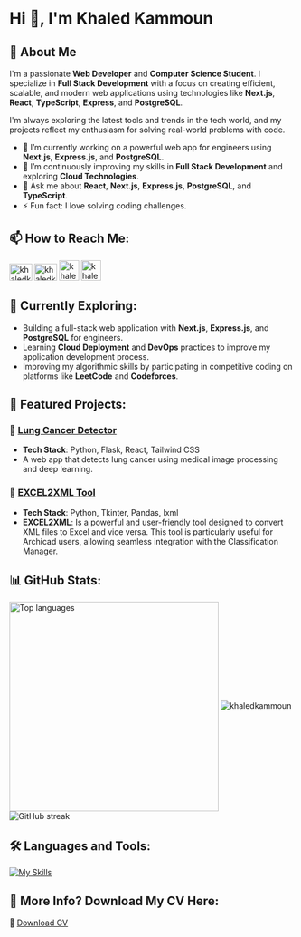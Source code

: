 # Hi 👋, I'm Khaled Kammoun

## 🚀 About Me

I'm a passionate **Web Developer** and **Computer Science Student**. I specialize in **Full Stack Development** with a focus on creating efficient, scalable, and modern web applications using technologies like **Next.js**, **React**, **TypeScript**, **Express**, and **PostgreSQL**.

I'm always exploring the latest tools and trends in the tech world, and my projects reflect my enthusiasm for solving real-world problems with code.

- 🔭 I’m currently working on a powerful web app for engineers using **Next.js**, **Express.js**, and **PostgreSQL**.
- 🌱 I’m continuously improving my skills in **Full Stack Development** and exploring **Cloud Technologies**.
- 💬 Ask me about **React**, **Next.js**, **Express.js**, **PostgreSQL**, and **TypeScript**.
- ⚡ Fun fact: I love solving coding challenges.

## 📫 How to Reach Me:
<a href="https://codeforces.com/profile/khaledkammoun" target="_blank"><img src="https://raw.githubusercontent.com/rahuldkjain/github-profile-readme-generator/master/src/images/icons/Social/codeforces.svg" alt="khaledkammoun" height="30" width="40"/></a>
<a href="https://www.leetcode.com/khaledkammoun" target="_blank"><img src="https://raw.githubusercontent.com/rahuldkjain/github-profile-readme-generator/master/src/images/icons/Social/leet-code.svg" alt="khaledkammoun" height="30" width="40" /></a>
<a href="https://www.hackerrank.com/hearsers" target="_blank"><img src="https://cloud.githubusercontent.com/assets/9058451/14878330/6c979f12-0d55-11e6-9a07-6bb4f202c328.png" alt="khaledkammoun" height="36" width="35"/></a>
<a href="https://www.linkedin.com/in/khaled-kammoun-6b1059308/" target="_blank"><img src="https://github.com/gauravghongde/social-icons/blob/master/PNG/Color/LinkedIN.png?raw=true" alt="khaledkammoun" height="36" width="35"/></a>

## 🌱 Currently Exploring:
- Building a full-stack web application with **Next.js**, **Express.js**, and **PostgreSQL** for engineers.
- Learning **Cloud Deployment** and **DevOps** practices to improve my application development process.
- Improving my algorithmic skills by participating in competitive coding on platforms like **LeetCode** and **Codeforces**.

## 📂 Featured Projects:
### 📘 [Lung Cancer Detector](https://github.com/KhaledKammoun/Lung-Cancer-Detect)
- **Tech Stack**: Python, Flask, React, Tailwind CSS
- A web app that detects lung cancer using medical image processing and deep learning.

### 🤖 [EXCEL2XML Tool](https://github.com/KhaledKammoun/EXCEL2XML)
- **Tech Stack**: Python, Tkinter, Pandas, lxml
- **EXCEL2XML**: Is a powerful and user-friendly tool designed to convert XML files to Excel and vice versa. This tool is particularly useful for Archicad users, allowing seamless integration with the Classification Manager.

## 📊 GitHub Stats:

<img width=370 align="center" src="https://github-readme-stats.vercel.app/api/top-langs/?username=KhaledKammoun&hide=HTML&langs_count=8&layout=compact&theme=react&border_radius=10&size_weight=0.5&count_weight=0.5&exclude_repo=github-readme-stats" alt="Top languages" />
<img src="https://github-readme-stats.vercel.app/api?username=khaledkammoun&show_icons=true&locale=en&theme=react" alt="khaledkammoun" style="margin-top: 10px;" />
<img src="https://github-readme-streak-stats.herokuapp.com/?user=khaledkammoun&theme=react" alt="GitHub streak" />

## 🛠️ Languages and Tools:
[![My Skills](https://skillicons.dev/icons?i=cpp,c,python,flask,ts,js,html,css,react,nextjs,express,postgres,mysql,java,vercel,git&perline=4)](https://skillicons.dev)

## 🤔 More Info? Download My CV Here:
📄 [Download CV](https://github.com/user-attachments/files/18724066/CV-KhaledKammoun.pdf)

